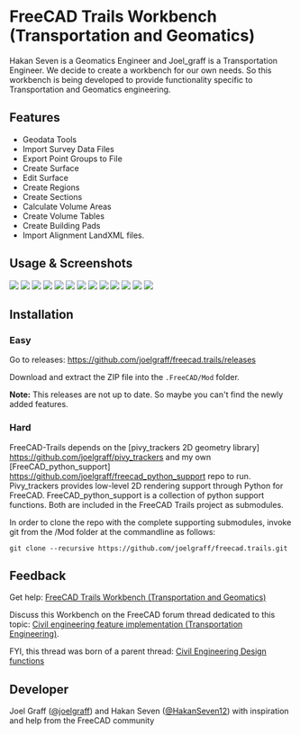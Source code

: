 # FreeCAD Trails Workbench (Transportation and Geomatics)

Hakan Seven is a Geomatics Engineer and Joel_graff is a Transportation Engineer. We decide to create a workbench for our own needs. So this workbench is being developed to provide functionality specific to Transportation and Geomatics engineering.

## Features

* Geodata Tools
* Import Survey Data Files
* Export Point Groups to File
* Create Surface
* Edit Surface  
* Create Regions
* Create Sections
* Calculate Volume Areas
* Create Volume Tables
* Create Building Pads
* Import Alignment LandXML files.

## Usage & Screenshots

![](https://community.osarch.org/uploads/editor/ii/jmi2oo80pbt8.png "")
![](https://community.osarch.org/uploads/editor/9l/01m40i4on158.png "")
![](https://community.osarch.org/uploads/editor/n3/gqbzauel9gnz.png "")
![](https://community.osarch.org/uploads/editor/mq/t3fkzt6q51nr.png "")
![](https://community.osarch.org/uploads/editor/hn/66wuqmutn9o7.png "")
![](https://community.osarch.org/uploads/editor/z6/b3hupo69epaw.png "")
![](https://community.osarch.org/uploads/editor/sv/epkb70fifwg2.png "")
![](https://community.osarch.org/uploads/editor/8m/y4n02o7kdep4.png "")
![](https://community.osarch.org/uploads/editor/kp/pxsgaezkvhhg.png "")
![](https://community.osarch.org/uploads/editor/5g/t7b741rit6fy.gif "")
![](https://community.osarch.org/uploads/editor/mg/92t6nyg6vst0.png "")
![](https://community.osarch.org/uploads/editor/fm/zogcrzsmfe4y.png "")
![](https://community.osarch.org/uploads/editor/qx/zdqum123doe4.png "")

## Installation

### Easy
Go to releases: https://github.com/joelgraff/freecad.trails/releases

Download and extract the ZIP file into the `.FreeCAD/Mod` folder.

**Note:** This releases are not up to date. So maybe you can't find the newly added features.

### Hard
FreeCAD-Trails depends on the [pivy_trackers 2D geometry library] https://github.com/joelgraff/pivy_trackers and my own [FreeCAD_python_support] https://github.com/joelgraff/freecad_python_support repo to run.  Pivy_trackers provides low-level 2D rendering support through Python for FreeCAD.  FreeCAD_python_support is a collection of python support functions.  Both are included in the FreeCAD Trails project as submodules.

In order to clone the repo with the complete supporting submodules, invoke git from the /Mod folder at the commandline as follows:

`git clone --recursive https://github.com/joelgraff/freecad.trails.git`

## Feedback 
Get help: [FreeCAD Trails Workbench (Transportation and Geomatics)](https://forum.freecadweb.org/viewtopic.php?f=8&t=34371)

Discuss this Workbench on the FreeCAD forum thread dedicated to this topic: 
[Civil engineering feature implementation (Transportation Engineering)](https://forum.freecadweb.org/viewtopic.php?f=8&t=22277). 

FYI, this thread was born of a parent thread: 
[Civil Engineering Design functions](https://forum.freecadweb.org/viewtopic.php?f=8&t=6973)

## Developer 
Joel Graff ([@joelgraff](https://github.com/joelgraff)) and Hakan Seven ([@HakanSeven12](https://github.com/HakanSeven12)) with inspiration and help from the FreeCAD community
